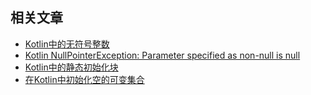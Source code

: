 ## 相关文章

+ [Kotlin中的无符号整数](docs/Kotlin中的无符号整数.md)
+ [Kotlin NullPointerException: Parameter specified as non-null is null](docs/Kotlin-NullPointerException-指定为非空的参数为空.md)
+ [Kotlin中的静态初始化块](docs/Kotlin中的静态初始化块.md)
+ [在Kotlin中初始化空的可变集合](docs/在Kotlin中初始化空的可变集合.md)